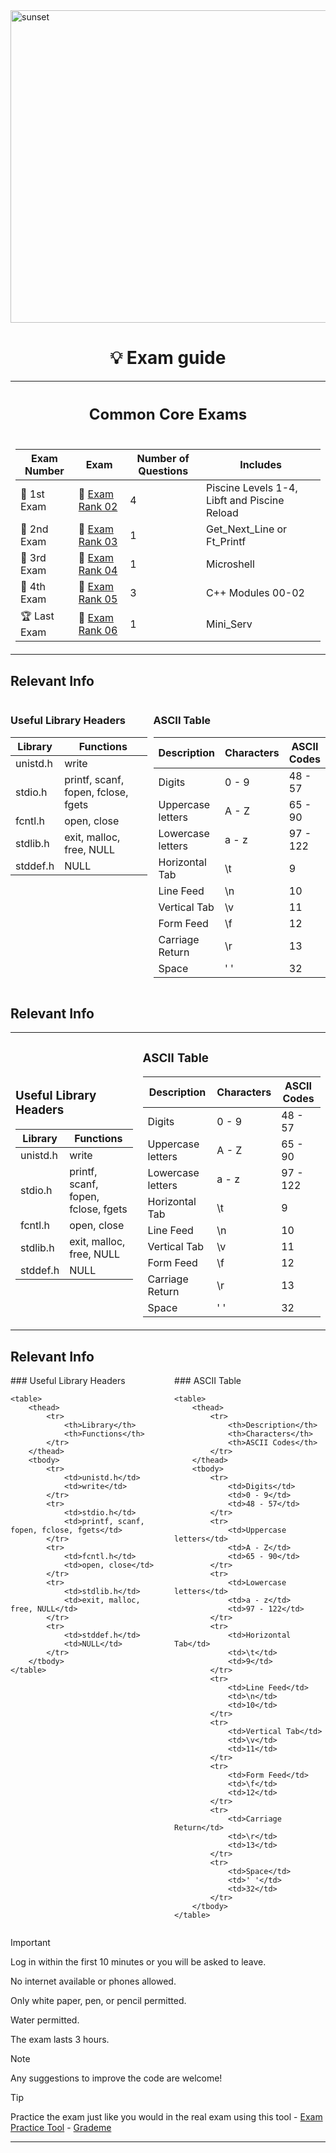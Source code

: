 <img src="../../Wallpaper/Sunset.gif" alt="sunset" width="1000" height="500">


<div align="center">

# 💡 Exam guide


<table>
<tr>
<th align="center"><h2>Common Core Exams</h2></th>
</tr>
<tr>
<td>

| Exam Number | Exam | Number of Questions | Includes |
|--|--|--|--|
| 🥇 1st Exam | 📝 [Exam Rank 02](https://github.com/DevAwizard/Exams_42/tree/4d86b38de291809e19bd2d9e70a132b7835588cb/.github/Exam_rank_2) | 4 | Piscine Levels 1-4, Libft and Piscine Reload |
| 🥈 2nd Exam | 📘 [Exam Rank 03](https://github.com/DevAwizard/Exams_42/tree/21b5853e7339536fcee67aba8d1d69eb4fb61dd7/.github/Exam_rank_3) | 1 | Get_Next_Line or Ft_Printf |
| 🥉 3rd Exam | 📕 [Exam Rank 04](https://github.com/DevAwizard/Exams_42/tree/5ae9fe9b923bc5e7714b39a421dd49579aa7c2d8/.github/Exam_rank_4) | 1 | Microshell |
| 🏅 4th Exam | 📗 [Exam Rank 05](https://github.com/DevAwizard/Exams_42/tree/5ae9fe9b923bc5e7714b39a421dd49579aa7c2d8/.github/Exam_rank_5) | 3 | C++ Modules 00-02 |
| 🏆 Last Exam | 📙 [Exam Rank 06](https://github.com/DevAwizard/Exams_42/tree/4a297ae4e6d9727cebd6e2decb43628ba0ed6f45/.github/Exam_rank_6) | 1 | Mini_Serv |

</td>
    </tr>
  </table>
</div>


## Relevant Info

<div style="display: flex; flex-direction: row; justify-content: space-between;">

<div style="flex: 1; margin-right: 10px;">
    <h3>Useful Library Headers</h3>
    <table>
        <thead>
            <tr>
                <th>Library</th>
                <th>Functions</th>
            </tr>
        </thead>
        <tbody>
            <tr>
                <td>unistd.h</td>
                <td>write</td>
            </tr>
            <tr>
                <td>stdio.h</td>
                <td>printf, scanf, fopen, fclose, fgets</td>
            </tr>
            <tr>
                <td>fcntl.h</td>
                <td>open, close</td>
            </tr>
            <tr>
                <td>stdlib.h</td>
                <td>exit, malloc, free, NULL</td>
            </tr>
            <tr>
                <td>stddef.h</td>
                <td>NULL</td>
            </tr>
        </tbody>
    </table>
</div>

<div style="flex: 1;">
    <h3>ASCII Table</h3>
    <table>
        <thead>
            <tr>
                <th>Description</th>
                <th>Characters</th>
                <th>ASCII Codes</th>
            </tr>
        </thead>
        <tbody>
            <tr>
                <td>Digits</td>
                <td>0 - 9</td>
                <td>48 - 57</td>
            </tr>
            <tr>
                <td>Uppercase letters</td>
                <td>A - Z</td>
                <td>65 - 90</td>
            </tr>
            <tr>
                <td>Lowercase letters</td>
                <td>a - z</td>
                <td>97 - 122</td>
            </tr>
            <tr>
                <td>Horizontal Tab</td>
                <td>\t</td>
                <td>9</td>
            </tr>
            <tr>
                <td>Line Feed</td>
                <td>\n</td>
                <td>10</td>
            </tr>
            <tr>
                <td>Vertical Tab</td>
                <td>\v</td>
                <td>11</td>
            </tr>
            <tr>
                <td>Form Feed</td>
                <td>\f</td>
                <td>12</td>
            </tr>
            <tr>
                <td>Carriage Return</td>
                <td>\r</td>
                <td>13</td>
            </tr>
            <tr>
                <td>Space</td>
                <td>' '</td>
                <td>32</td>
            </tr>
        </tbody>
    </table>
</div>

</div>



## Relevant Info

<table>
<tr>
<td>

### Useful Library Headers

<table>
    <thead>
        <tr>
            <th>Library</th>
            <th>Functions</th>
        </tr>
    </thead>
    <tbody>
        <tr>
            <td>unistd.h</td>
            <td>write</td>
        </tr>
        <tr>
            <td>stdio.h</td>
            <td>printf, scanf, fopen, fclose, fgets</td>
        </tr>
        <tr>
            <td>fcntl.h</td>
            <td>open, close</td>
        </tr>
        <tr>
            <td>stdlib.h</td>
            <td>exit, malloc, free, NULL</td>
        </tr>
        <tr>
            <td>stddef.h</td>
            <td>NULL</td>
        </tr>
    </tbody>
</table>

</td>
<td>

### ASCII Table

<table>
    <thead>
        <tr>
            <th>Description</th>
            <th>Characters</th>
            <th>ASCII Codes</th>
        </tr>
    </thead>
    <tbody>
        <tr>
            <td>Digits</td>
            <td>0 - 9</td>
            <td>48 - 57</td>
        </tr>
        <tr>
            <td>Uppercase letters</td>
            <td>A - Z</td>
            <td>65 - 90</td>
        </tr>
        <tr>
            <td>Lowercase letters</td>
            <td>a - z</td>
            <td>97 - 122</td>
        </tr>
        <tr>
            <td>Horizontal Tab</td>
            <td>\t</td>
            <td>9</td>
        </tr>
        <tr>
            <td>Line Feed</td>
            <td>\n</td>
            <td>10</td>
        </tr>
        <tr>
            <td>Vertical Tab</td>
            <td>\v</td>
            <td>11</td>
        </tr>
        <tr>
            <td>Form Feed</td>
            <td>\f</td>
            <td>12</td>
        </tr>
        <tr>
            <td>Carriage Return</td>
            <td>\r</td>
            <td>13</td>
        </tr>
        <tr>
            <td>Space</td>
            <td>' '</td>
            <td>32</td>
        </tr>
    </tbody>
</table>

</td>
</tr>
</table>



## Relevant Info

<div style="display: flex; justify-content: space-between;">

<div style="flex: 0 1 48%;">
    ### Useful Library Headers

    <table>
        <thead>
            <tr>
                <th>Library</th>
                <th>Functions</th>
            </tr>
        </thead>
        <tbody>
            <tr>
                <td>unistd.h</td>
                <td>write</td>
            </tr>
            <tr>
                <td>stdio.h</td>
                <td>printf, scanf, fopen, fclose, fgets</td>
            </tr>
            <tr>
                <td>fcntl.h</td>
                <td>open, close</td>
            </tr>
            <tr>
                <td>stdlib.h</td>
                <td>exit, malloc, free, NULL</td>
            </tr>
            <tr>
                <td>stddef.h</td>
                <td>NULL</td>
            </tr>
        </tbody>
    </table>
</div>

<div style="flex: 0 1 48%;">
    ### ASCII Table

    <table>
        <thead>
            <tr>
                <th>Description</th>
                <th>Characters</th>
                <th>ASCII Codes</th>
            </tr>
        </thead>
        <tbody>
            <tr>
                <td>Digits</td>
                <td>0 - 9</td>
                <td>48 - 57</td>
            </tr>
            <tr>
                <td>Uppercase letters</td>
                <td>A - Z</td>
                <td>65 - 90</td>
            </tr>
            <tr>
                <td>Lowercase letters</td>
                <td>a - z</td>
                <td>97 - 122</td>
            </tr>
            <tr>
                <td>Horizontal Tab</td>
                <td>\t</td>
                <td>9</td>
            </tr>
            <tr>
                <td>Line Feed</td>
                <td>\n</td>
                <td>10</td>
            </tr>
            <tr>
                <td>Vertical Tab</td>
                <td>\v</td>
                <td>11</td>
            </tr>
            <tr>
                <td>Form Feed</td>
                <td>\f</td>
                <td>12</td>
            </tr>
            <tr>
                <td>Carriage Return</td>
                <td>\r</td>
                <td>13</td>
            </tr>
            <tr>
                <td>Space</td>
                <td>' '</td>
                <td>32</td>
            </tr>
        </tbody>
    </table>
</div>

</div>



> [!IMPORTANT]
> Log in within the first 10 minutes or you will be asked to leave.
>
> No internet available or phones allowed.
>
> Only white paper, pen, or pencil permitted.
>
> Water permitted.
>
> The exam lasts 3 hours.



> [!NOTE]
> Any suggestions to improve the code are welcome!



> [!TIP]
> Practice the exam just like you would in the real exam using this tool - [Exam Practice Tool](https://github.com/JCluzet/42_EXAM) - [Grademe](https://grademe.fr/)




---
